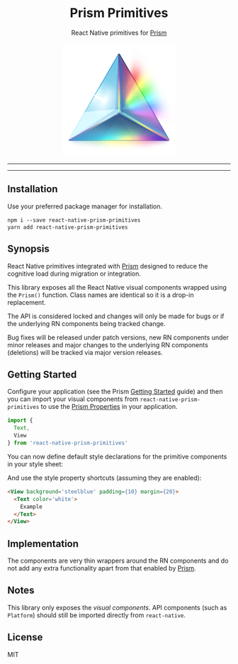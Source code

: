 <h1 align="center">Prism Primitives</h1>
<p align="center">React Native primitives for <a href="https://github.com/fika-community/prism"title="Prism">Prism</a></p>
<p align="center">
  <img width="256" height="256" src="https://raw.githubusercontent.com/fika-community/prism/master/prism.png" />
</p>

***
<!-- @toc -->
***

## Installation

Use your preferred package manager for installation.

```
npm i --save react-native-prism-primitives
yarn add react-native-prism-primitives
```

## Synopsis

React Native primitives integrated with [Prism][] designed to reduce the cognitive load during migration or integration.

This library exposes all the React Native visual components wrapped using the `Prism()` function. Class names are identical so it is a drop-in replacement.

The API is considered locked and changes will only be made for bugs or if the underlying RN components being tracked change.

Bug fixes will be released under patch versions, new RN components under minor releases and major changes to the underlying RN components (deletions) will be tracked via major version releases.

## Getting Started

Configure your application (see the Prism [Getting Started][] guide) and then you can import your visual components from `react-native-prism-primitives` to use the [Prism Properties][] in your application.

```javascript
import {
  Text,
  View
} from 'react-native-prism-primitives'
```

You can now define default style declarations for the primitive components in your style sheet:

<? @source {javascript} ../app/StyleSheet.js ?>

And use the style property shortcuts (assuming they are enabled):

```html
<View background='steelblue' padding={10} margin={20}>
  <Text color='white'>
    Example
  </Text>
</View>
```

## Implementation

The components are very thin wrappers around the RN components and do not add any extra functionality apart from that enabled by [Prism][].

<? @source {javascript} ../src/Text.js ?>

## Notes

This library only exposes the *visual components*. API components (such as `Platform`) should still be imported directly from `react-native`.

## License

MIT

[Prism]: https://github.com/fika-community/prism
[Getting Started]: https://github.com/fika-community/prism#getting-started
[Prism Properties]: https://github.com/fika-community/prism#properties
